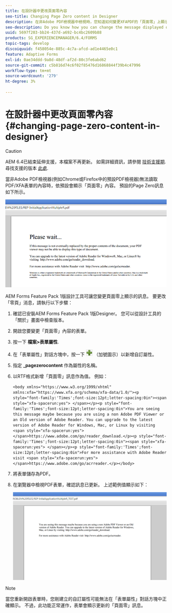 ```yaml
---
title: 在設計器中更改頁面零內容
seo-title: Changing Page Zero content in Designer
description: 在非Adobe PDF檢視器中檢視時，您知道如何變更XFAPDF的「頁面零」上顯示的訊息？
seo-description: Do you know how you can change the message displayed on Page Zero of an XFA PDF when viewing it in a non-Adobe PDF viewer?
uuid: 5697f203-bb24-437d-a692-bc4bc2609b88
products: SG_EXPERIENCEMANAGER/6.4/FORMS
topic-tags: develop
discoiquuid: f458054e-885c-4c7a-afcd-ad1e4465e0c1
feature: Adaptive Forms
exl-id: 0ae34ddd-9a8d-48df-af2d-80c3fe6abd62
source-git-commit: c5b816d74c6f02f85476d16868844f39b4c47996
workflow-type: tm+mt
source-wordcount: '279'
ht-degree: 3%

---
```


# 在設計器中更改頁面零內容 {#changing-page-zero-content-in-designer}

>[!CAUTION]
>
>AEM 6.4已結束延伸支援，本檔案不再更新。 如需詳細資訊，請參閱 [技術支援期](https://helpx.adobe.com//tw/support/programs/eol-matrix.html). 尋找支援的版本 [此處](https://experienceleague.adobe.com/docs/).

當非Adobe PDF檢視器(例如Chrome或Firefox中的預設PDF檢視器)無法讀取PDF/XFA表單的內容時，依預設會顯示「頁面零」內容。 預設的Page Zero訊息如下所示。

![defaultpage0message](assets/defaultpage0message.png)

AEM Forms Feature Pack 1版設計工具可讓您變更頁面零上顯示的訊息。 要更改「零頁」消息，請執行以下步驟：

1. 確認已安裝AEM Forms Feature Pack 1版Designer。 您可以從設計工具的「關於」畫面中檢查版本。

1. 開啟您要變更「頁面零」內容的表單。

1. 按一下 **檔案>表單屬性**.

1. 在「表單屬性」對話方塊中，按一下 ![plus](assets/plus.png) （加號圖示）以新增自訂屬性。

1. 指定 **_pagezerocontent** 作為屬性的名稱。
1. 以RTF格式新增「頁面零」訊息作為值。 例如：

   `<body xmlns="https://www.w3.org/1999/xhtml" xmlns:xfa="https://www.xfa.org/schema/xfa-data/1.0/"><p style="font-family:'Times';font-size:12pt;letter-spacing:0in"><span style="xfa-spacerun:yes"> </span></p><p style="font-family:'Times';font-size:12pt;letter-spacing:0in">You are seeing this message maybe because you are using a non Adobe PDF Viewer or an Old version of Adobe Reader. You can upgrade to the latest version of Adobe Reader for Windows, Mac, or Linux by visiting <span style="xfa-spacerun:yes"> </span>https://www.adobe.com/go/reader_download.</p><p style="font-family:'Times';font-size:12pt;letter-spacing:0in"><span style="xfa-spacerun:yes"> </span></p><p style="font-family:'Times';font-size:12pt;letter-spacing:0in">For more assistance with Adobe Reader visit <span style="xfa-spacerun:yes"> </span>https://www.adobe.com/go/acrreader.</p></body>`

1. 將表單儲存為PDF。

1. 在瀏覽器中檢視PDF表單，確認訊息已更新。 上述範例值顯示如下：

   ![changedmessage](assets/changedmessage.png)

>[!NOTE]
>
>當您重新開啟表單時，您剛建立的自訂屬性可能無法在「表單屬性」對話方塊中正確顯示。 不過，此功能正常運作，表單會顯示更新的「頁面零」訊息。
